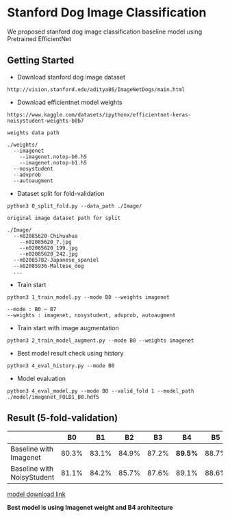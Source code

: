 # Stanford Dog Image Classification

We proposed stanford dog image classification baseline model using Pretrained EfficientNet

## Getting Started
* Download stanford dog image dataset
```
http://vision.stanford.edu/aditya86/ImageNetDogs/main.html
```
* Download efficientnet model weights
```
https://www.kaggle.com/datasets/ipythonx/efficientnet-keras-noisystudent-weights-b0b7

weights data path

./weights/
  --imagenet
    --imagenet.notop-b0.h5
    --imagenet.notop-b1.h5
  --nosystudent
  --advprob
  --autoaugment
```
* Dataset split for fold-validation
```
python3 0_split_fold.py --data_path ./Image/

original image dataset path for split

./Image/
  --n02085620-Chihuahua
    --n02085620_7.jpg
    --n02085620_199.jpg
    --n02085620_242.jpg
  --n02085782-Japanese_spaniel
  --n02085936-Maltese_dog
  ... 
```
* Train start
```
python3 1_train_model.py --mode B0 --weights imagenet

--mode : B0 ~ B7
--weights : imagenet, nosystudent, advprob, autoaugment
```
* Train start with image augmentation
```
python3 2_train_model_augment.py --mode B0 --weights imagenet
```
* Best model result check using history
```
python3 4_eval_history.py --mode B0
```
* Model evaluation
```
python3 4_eval_model.py --mode B0 --valid_fold 1 --model_path ./model/imagenet_FOLD1_B0.hdf5
```

## Result (5-fold-validation)
|                            |B0|B1|B2|B3|B4|B5|
|----------------------------|---|---|---|---|---|---|
| Baseline with Imagenet     |80.3%|83.1%|84.9%|87.2%|**89.5%**|88.7%|
| Baseline with NoisyStudent |81.1%|84.2%|85.7%|87.6%|89.1%|88.6%|

[model download link](http://naver.me/G0JEYARU)

**Best model is using Imagenet weight and B4 architecture**


